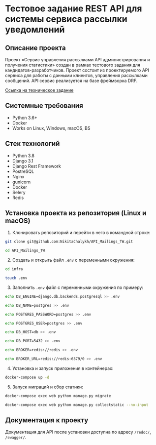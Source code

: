 Тестовое задание REST API для системы сервиса рассылки уведомлений
=====

Описание проекта
----------

Проект «Cервис управления рассылками API администрирования и получения статистики» создан в рамках тестового задания для кандидатов-разработчиков. Проект состоит из проектируемого API сервиса для работы с данными клиентов, управления рассылками сообщений. API сервис реализуется на базе фреймворка DRF.

[Ссылка на техническое задание](https://www.craft.do/s/n6OVYFVUpq0o6L)

Системные требования
----------

* Python 3.6+
* Docker
* Works on Linux, Windows, macOS, BS

Стек технологий
----------

* Python 3.8
* Django 3.1
* Django Rest Framework
* PostreSQL
* Nginx
* gunicorn
* Docker
* Selery
* Redis

Установка проекта из репозитория (Linux и macOS)
----------
1. Клонировать репозиторий и перейти в него в командной строке:
```bash 
git clone git@github.com:NikitaChalykh/API_Mailings_TW.git

cd API_Mailings_TW
```

2. Cоздать и открыть файл ```.env``` с переменными окружения:
```bash 
cd infra

touch .env
```

3. Заполнить ```.env``` файл с переменными окружения по примеру:
```bash 
echo DB_ENGINE=django.db.backends.postgresql >> .env

echo DB_NAME=postgres >> .env

echo POSTGRES_PASSWORD=postgres >> .env

echo POSTGRES_USER=postgres >> .env

echo DB_HOST=db >> .env

echo DB_PORT=5432 >> .env

echo BROKER=redis://redis >> .env

echo BROKER_URL=redis://redis:6379/0 >> .env
```

4. Установка и запуск приложения в контейнерах:
```bash 
docker-compose up -d
```

5. Запуск миграций и сбор статики:
```bash 
docker-compose exec web python manage.py migrate

docker-compose exec web python manage.py collectstatic --no-input 
```
Документация к проекту
----------
Документация для API после установки доступна по адресу ```/redoc/```, ```/swagger/```.
